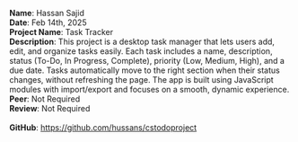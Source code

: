 **Name**: Hassan Sajid
<br/>
**Date**: Feb 14th, 2025
<br/>
**Project Name**: Task Tracker
<br/>
**Description**: This project is a desktop task manager that lets users add, edit, and organize tasks easily. Each task includes a name, description, status (To-Do, In Progress, Complete), priority (Low, Medium, High), and a due date. Tasks automatically move to the right section when their status changes, without refreshing the page. The app is built using JavaScript modules with import/export and focuses on a smooth, dynamic experience.
<br/>
**Peer**: Not Required
<br/>
**Review**: Not Required
<br/>
<br/>
**GitHub**: https://github.com/hussans/cstodoproject
